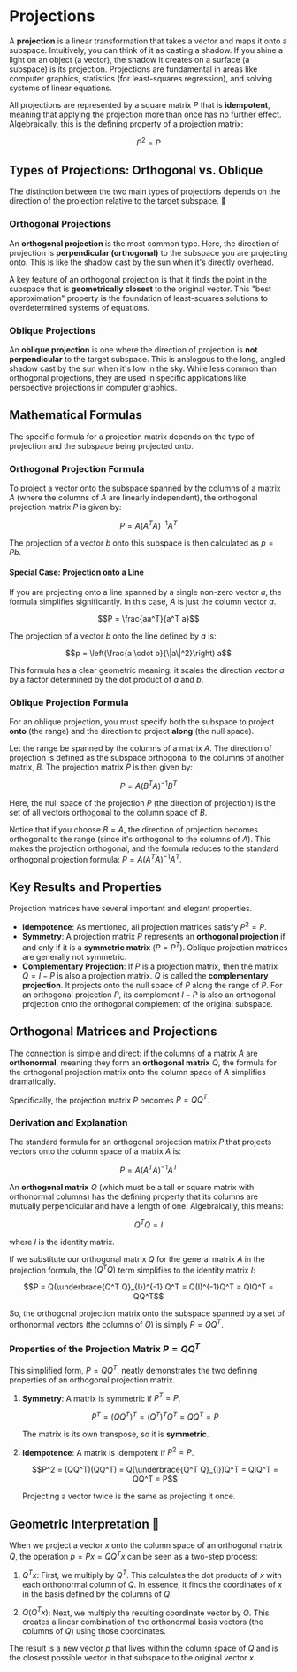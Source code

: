 # Projections

A **projection** is a linear transformation that takes a vector and maps it onto a subspace. Intuitively, you can think of it as casting a shadow. If you shine a light on an object (a vector), the shadow it creates on a surface (a subspace) is its projection. Projections are fundamental in areas like computer graphics, statistics (for least-squares regression), and solving systems of linear equations.

All projections are represented by a square matrix $P$ that is **idempotent**, meaning that applying the projection more than once has no further effect. Algebraically, this is the defining property of a projection matrix:

$$P^2 = P$$

## Types of Projections: Orthogonal vs. Oblique

The distinction between the two main types of projections depends on the direction of the projection relative to the target subspace. 📐

### Orthogonal Projections
An **orthogonal projection** is the most common type. Here, the direction of projection is **perpendicular (orthogonal)** to the subspace you are projecting onto. This is like the shadow cast by the sun when it's directly overhead.

A key feature of an orthogonal projection is that it finds the point in the subspace that is **geometrically closest** to the original vector. This "best approximation" property is the foundation of least-squares solutions to overdetermined systems of equations.

### Oblique Projections
An **oblique projection** is one where the direction of projection is **not perpendicular** to the target subspace. This is analogous to the long, angled shadow cast by the sun when it's low in the sky. While less common than orthogonal projections, they are used in specific applications like perspective projections in computer graphics.

## Mathematical Formulas

The specific formula for a projection matrix depends on the type of projection and the subspace being projected onto.

### Orthogonal Projection Formula
To project a vector onto the subspace spanned by the columns of a matrix $A$ (where the columns of $A$ are linearly independent), the orthogonal projection matrix $P$ is given by:

$$P = A(A^T A)^{-1} A^T$$

The projection of a vector $b$ onto this subspace is then calculated as $p = Pb$.

#### Special Case: Projection onto a Line
If you are projecting onto a line spanned by a single non-zero vector $a$, the formula simplifies significantly. In this case, $A$ is just the column vector $a$.

$$P = \frac{aa^T}{a^T a}$$

The projection of a vector $b$ onto the line defined by $a$ is:

$$p = \left(\frac{a \cdot b}{\|a\|^2}\right) a$$

This formula has a clear geometric meaning: it scales the direction vector $a$ by a factor determined by the dot product of $a$ and $b$.

### Oblique Projection Formula

For an oblique projection, you must specify both the subspace to project **onto** (the range) and the direction to project **along** (the null space).

Let the range be spanned by the columns of a matrix $A$. The direction of projection is defined as the subspace orthogonal to the columns of another matrix, $B$. The projection matrix $P$ is then given by:

$$P = A(B^T A)^{-1} B^T$$

Here, the null space of the projection $P$ (the direction of projection) is the set of all vectors orthogonal to the column space of $B$.

Notice that if you choose $B = A$, the direction of projection becomes orthogonal to the range (since it's orthogonal to the columns of $A$). This makes the projection orthogonal, and the formula reduces to the standard orthogonal projection formula: $P = A(A^T A)^{-1} A^T$.

## Key Results and Properties

Projection matrices have several important and elegant properties.

* **Idempotence**: As mentioned, all projection matrices satisfy $P^2 = P$.
* **Symmetry**: A projection matrix $P$ represents an **orthogonal projection** if and only if it is a **symmetric matrix** ($P = P^T$). Oblique projection matrices are generally not symmetric.
* **Complementary Projection**: If $P$ is a projection matrix, then the matrix $Q = I - P$ is also a projection matrix. $Q$ is called the **complementary projection**. It projects onto the null space of $P$ along the range of $P$. For an orthogonal projection $P$, its complement $I-P$ is also an orthogonal projection onto the orthogonal complement of the original subspace.

## Orthogonal Matrices and Projections

The connection is simple and direct: if the columns of a matrix $A$ are **orthonormal**, meaning they form an **orthogonal matrix** $Q$, the formula for the orthogonal projection matrix onto the column space of $A$ simplifies dramatically.

Specifically, the projection matrix $P$ becomes $P = QQ^T$.

### Derivation and Explanation

The standard formula for an orthogonal projection matrix $P$ that projects vectors onto the column space of a matrix $A$ is:

$$P = A(A^T A)^{-1} A^T$$

An **orthogonal matrix** $Q$ (which must be a tall or square matrix with orthonormal columns) has the defining property that its columns are mutually perpendicular and have a length of one. Algebraically, this means:

$$Q^T Q = I$$

where $I$ is the identity matrix.

If we substitute our orthogonal matrix $Q$ for the general matrix $A$ in the projection formula, the $(Q^T Q)$ term simplifies to the identity matrix $I$:

$$P = Q(\underbrace{Q^T Q}_{I})^{-1} Q^T = Q(I)^{-1}Q^T = QIQ^T = QQ^T$$

So, the orthogonal projection matrix onto the subspace spanned by a set of orthonormal vectors (the columns of $Q$) is simply $P = QQ^T$.

### Properties of the Projection Matrix $P = QQ^T$

This simplified form, $P=QQ^T$, neatly demonstrates the two defining properties of an orthogonal projection matrix.

1.  **Symmetry**: A matrix is symmetric if $P^T = P$.

    $$P^T = (QQ^T)^T = (Q^T)^T Q^T = QQ^T = P$$

    The matrix is its own transpose, so it is **symmetric**.

2.  **Idempotence**: A matrix is idempotent if $P^2 = P$.
    
    $$P^2 = (QQ^T)(QQ^T) = Q(\underbrace{Q^T Q}_{I})Q^T = QIQ^T = QQ^T = P$$

    Projecting a vector twice is the same as projecting it once.

## Geometric Interpretation 📐

When we project a vector $x$ onto the column space of an orthogonal matrix $Q$, the operation $p = Px = QQ^Tx$ can be seen as a two-step process:

1.  $Q^Tx$: First, we multiply by $Q^T$. This calculates the dot products of $x$ with each orthonormal column of $Q$. In essence, it finds the coordinates of $x$ in the basis defined by the columns of $Q$.

2.  $Q(Q^Tx)$: Next, we multiply the resulting coordinate vector by $Q$. This creates a linear combination of the orthonormal basis vectors (the columns of $Q$) using those coordinates.

The result is a new vector $p$ that lives within the column space of $Q$ and is the closest possible vector in that subspace to the original vector $x$.